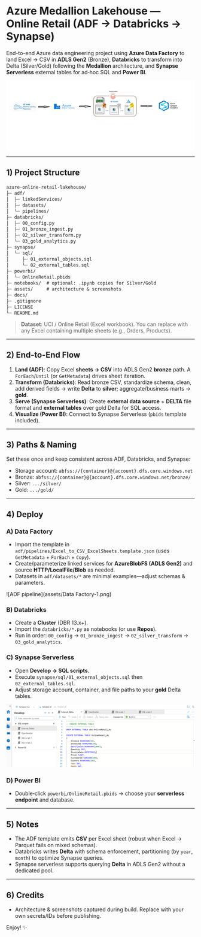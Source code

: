 # Azure Medallion Lakehouse — Online Retail (ADF → Databricks → Synapse)

End-to-end Azure data engineering project using **Azure Data Factory** to land Excel → CSV in **ADLS Gen2** (Bronze), **Databricks** to transform into Delta (Silver/Gold) following the **Medallion** architecture, and **Synapse Serverless** external tables for ad‑hoc SQL and **Power BI**.

![Architecture](assets/pipeline.png)

---

## 1) Project Structure

```
azure-online-retail-lakehouse/
├─ adf/
│  ├─ linkedServices/
│  ├─ datasets/
│  └─ pipelines/
├─ databricks/
│  ├─ 00_config.py
│  ├─ 01_bronze_ingest.py
│  ├─ 02_silver_transform.py
│  └─ 03_gold_analytics.py
├─ synapse/
│  └─ sql/
│     ├─ 01_external_objects.sql
│     └─ 02_external_tables.sql
├─ powerbi/
│  └─ OnlineRetail.pbids
├─ notebooks/  # optional: .ipynb copies for Silver/Gold
├─ assets/     # architecture & screenshots
├─ docs/
├─ .gitignore
├─ LICENSE
└─ README.md
```

> **Dataset**: UCI / Online Retail (Excel workbook). You can replace with any Excel containing multiple sheets (e.g., Orders, Products).

---

## 2) End-to-End Flow

1. **Land (ADF)**: Copy Excel **sheets → CSV** into ADLS Gen2 **bronze** path. A `ForEach`/`Until` (or `GetMetadata`) drives sheet iteration.  
2. **Transform (Databricks)**: Read bronze CSV, standardize schema, clean, add derived fields → write **Delta** to **silver**; aggregate/business marts → **gold**.  
3. **Serve (Synapse Serverless)**: Create **external data source** + **DELTA** file format and **external tables** over gold Delta for SQL access.  
4. **Visualize (Power BI)**: Connect to Synapse Serverless (`pbids` template included).

---

## 3) Paths & Naming

Set these once and keep consistent across ADF, Databricks, and Synapse:

- Storage account: `abfss://{container}@{account}.dfs.core.windows.net`
- Bronze: `abfss://{container}@{account}.dfs.core.windows.net/bronze/`
- Silver: `.../silver/`
- Gold:   `.../gold/`

---

## 4) Deploy

### A) Data Factory

- Import the template in `adf/pipelines/Excel_to_CSV_ExcelSheets.template.json` (uses `GetMetadata` + `ForEach` + `Copy`).  
- Create/parameterize linked services for **AzureBlobFS (ADLS Gen2)** and source **HTTP/LocalFile/Blob** as needed.  
- Datasets in `adf/datasets/*` are minimal examples—adjust schemas & parameters.

![ADF pipeline](assets/Data Factory-1.png)

### B) Databricks

- Create a **Cluster** (DBR 13.x+).  
- Import the `databricks/*.py` as notebooks (or use **Repos**).  
- Run in order: `00_config` → `01_bronze_ingest` → `02_silver_transform` → `03_gold_analytics`.

### C) Synapse Serverless

- Open **Develop → SQL scripts**.  
- Execute `synapse/sql/01_external_objects.sql` then `02_external_tables.sql`.  
- Adjust storage account, container, and file paths to your **gold** Delta tables.

![Synapse](assets/Synapse-1.png)

### D) Power BI

- Double‑click `powerbi/OnlineRetail.pbids` → choose your **serverless endpoint** and database.

---

## 5) Notes

- The ADF template emits **CSV** per Excel sheet (robust when Excel → Parquet fails on mixed schemas).  
- Databricks writes **Delta** with schema enforcement, partitioning (by `year`, `month`) to optimize Synapse queries.  
- Synapse serverless supports querying **Delta** in ADLS Gen2 without a dedicated pool.

---

## 6) Credits

- Architecture & screenshots captured during build. Replace with your own secrets/IDs before publishing.

Enjoy! ✨
